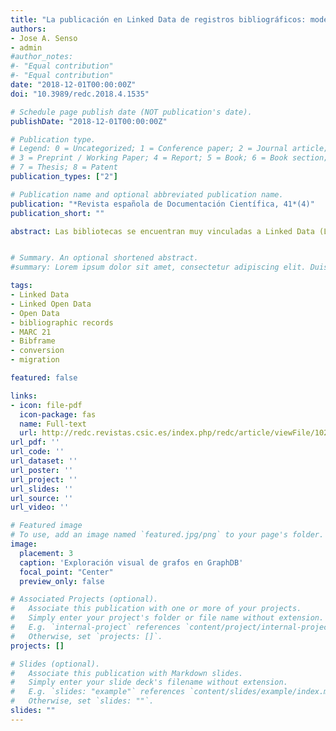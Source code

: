```yaml
---
title: "La publicación en Linked Data de registros bibliográficos: modelo e implementación"
authors:
- Jose A. Senso
- admin
#author_notes:
#- "Equal contribution"
#- "Equal contribution"
date: "2018-12-01T00:00:00Z"
doi: "10.3989/redc.2018.4.1535"

# Schedule page publish date (NOT publication's date).
publishDate: "2018-12-01T00:00:00Z"

# Publication type.
# Legend: 0 = Uncategorized; 1 = Conference paper; 2 = Journal article;
# 3 = Preprint / Working Paper; 4 = Report; 5 = Book; 6 = Book section;
# 7 = Thesis; 8 = Patent
publication_types: ["2"]

# Publication name and optional abbreviated publication name.
publication: "*Revista española de Documentación Científica, 41*(4)"
publication_short: ""

abstract: Las bibliotecas se encuentran muy vinculadas a Linked Data (LD) debido al alto nivel de estructuración de sus datos, aunque los proyectos relacionados con ello son elaborados principalmente por grandes bibliotecas. En el presente trabajo se ha determinado su estado de la cuestión, analizando algunos de los proyectos referentes, ciclos de vida y herramientas que intervienen durante el proceso, estableciendo tras ello una metodología y llevando acabo su implementación al completo, convirtiendo registros bibliográficos en Linked Data, enriqueciéndolos por medio de otros conjuntos de datos y poniéndolos al alcance de todo el mundo. De este modo, se ha realizado un estudio de caso usando para ello un conjunto de registros extraídos de la Biblioteca Universitaria de Granada con el fin de conocer, de primera mano, algunos de los problemas que se puede encontrar cualquier centro que desee convertir sus registros a Linked Data sin necesidad de tener que cambiar de sistema de automatización de bibliotecas.


# Summary. An optional shortened abstract.
#summary: Lorem ipsum dolor sit amet, consectetur adipiscing elit. Duis posuere tellus ac convallis placerat. Proin tincidunt magna sed ex sollicitudin condimentum.

tags:
- Linked Data
- Linked Open Data
- Open Data
- bibliographic records
- MARC 21
- Bibframe
- conversion
- migration

featured: false

links:
- icon: file-pdf
  icon-package: fas
  name: Full-text
  url: http://redc.revistas.csic.es/index.php/redc/article/viewFile/1023/1637
url_pdf: ''
url_code: ''
url_dataset: ''
url_poster: ''
url_project: ''
url_slides: ''
url_source: ''
url_video: ''

# Featured image
# To use, add an image named `featured.jpg/png` to your page's folder. 
image:
  placement: 3
  caption: 'Exploración visual de grafos en GraphDB'
  focal_point: "Center"
  preview_only: false

# Associated Projects (optional).
#   Associate this publication with one or more of your projects.
#   Simply enter your project's folder or file name without extension.
#   E.g. `internal-project` references `content/project/internal-project/index.md`.
#   Otherwise, set `projects: []`.
projects: []

# Slides (optional).
#   Associate this publication with Markdown slides.
#   Simply enter your slide deck's filename without extension.
#   E.g. `slides: "example"` references `content/slides/example/index.md`.
#   Otherwise, set `slides: ""`.
slides: ""
---
```

